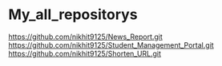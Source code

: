 # My_all_repositorys

https://github.com/nikhit9125/News_Report.git
https://github.com/nikhit9125/Student_Management_Portal.git
https://github.com/nikhit9125/Shorten_URL.git
